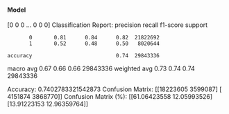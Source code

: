 #### Model
[0 0 0 ... 0 0 0]
Classification Report:
              precision    recall  f1-score   support

           0       0.81      0.84      0.82  21822692
           1       0.52      0.48      0.50   8020644

    accuracy                           0.74  29843336
   macro avg       0.67      0.66      0.66  29843336
weighted avg       0.73      0.74      0.74  29843336

Accuracy: 0.7402783321542873
Confusion Matrix:
[[18223605  3599087]
 [ 4151874  3868770]]
Confusion Matrix (%):
[[61.06423558 12.05993526]
 [13.91223153 12.96359764]]
